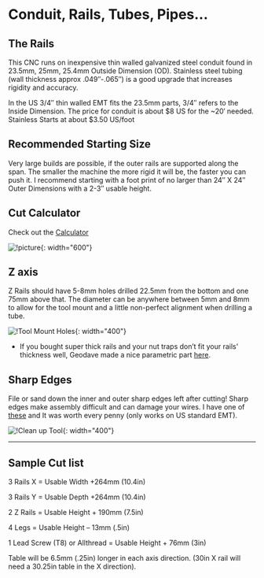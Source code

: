 # Conduit, Rails, Tubes, Pipes…

## The Rails

This CNC runs on inexpensive thin walled galvanized steel conduit found in 23.5mm, 25mm, 25.4mm Outside Dimension (OD). Stainless steel tubing (wall thickness approx .049″-.065″) is a good upgrade that increases rigidity and accuracy.

In the US 3/4″ thin walled EMT fits the 23.5mm parts, 3/4″ refers to the Inside Dimension. The price for conduit is about $8 US for the ~20′ needed. Stainless Starts at about $3.50 US/foot

## Recommended Starting Size

Very large builds are possible, if the outer rails are supported along the span. The smaller the machine the more rigid it will be, the faster you can push it. I recommend starting with a foot print of no larger than 24″ X 24″ Outer Dimensions with a 2-3″ usable height.

 
## Cut Calculator

Check out the [Calculator](../calculator.md)

![!picture](https://www.v1engineering.com/wp-content/uploads/2015/08/IMG_20150830_07135601.jpg){: width="600"}

## Z axis

Z Rails should have 5-8mm holes drilled 22.5mm from the bottom and one 75mm above that. The diameter can be anywhere between 5mm and 8mm to allow for the tool mount and a little non-perfect alignment when drilling a tube.

![!Tool Mount Holes](https://www.v1engineering.com/wp-content/uploads/2015/08/zrail.jpg){: width="400"}

* If you bought super thick rails and your nut traps don’t fit your rails' thickness well, Geodave made a nice parametric part [here](http://www.thingiverse.com/thing:907882).

## Sharp Edges 
File or sand down the inner and outer sharp edges left after cutting! Sharp edges make assembly difficult and can damage your wires. I have one of [these](http://amzn.to/1SYicSL) and It was worth every penny (only works on US standard EMT).

![!Clean up Tool](https://www.v1engineering.com/wp-content/uploads/2015/08/IMG_20160424_155028.jpg){: width="400"}

___

## Sample Cut list

3 Rails X  = Usable Width +264mm (10.4in)

3 Rails Y  = Usable Depth +264mm (10.4in)

2 Z Rails = Usable Height + 190mm (7.5in)

4 Legs = Usable Height – 13mm (.5in)

1 Lead Screw (T8) or Allthread = Usable Height + 76mm (3in)

Table will be 6.5mm (.25in) longer in each axis direction. (30in X rail will need a 30.25in table in the X direction).
